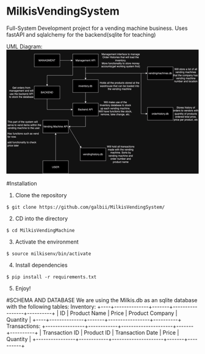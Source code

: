 # MilkisVendingSystem
Full-System Development project for a vending machine business. Uses fastAPI and sqlalchemy for the backend(sqlite for teaching)

UML Diagram:
![alt text](https://github.com/galbii/MilkisVendingSystem/blob/dev/src/MilkisSystemPrototype.png)

#Installation
1. Clone the repository
```shell
$ git clone https://github.com/galbii/MilkisVendingSystem/
```
2. CD into the directory
```shell
$ cd MilkisVendingMachine
```
3. Activate the environment
```shell
$ source milkisenv/bin/activate
```
4. Install dependencies
```shell
$ pip install -r requirements.txt
```
5. Enjoy!

#SCHEMA AND DATABASE
We are using the Milkis.db as an sqlite database with the following tables:
Inventory:
+----+--------------+-------+-----------------+----------+
| ID | Product Name | Price | Product Company | Quantity |
+----+--------------+-------+-----------------+----------+
Transactions:
+----------------+------------+---------------------+-------+----------+
| Transaction ID | Product ID |   Transaction Date  | Price | Quantity |
+----------------+------------+---------------------+-------+----------+
